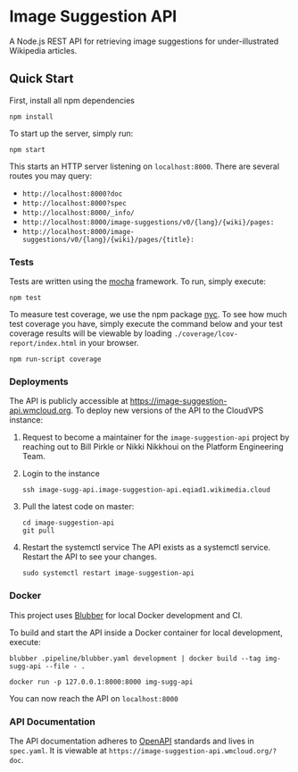 # Image Suggestion API 

A Node.js REST API for retrieving image suggestions for under-illustrated Wikipedia articles. 

## Quick Start

First, install all npm dependencies

```
npm install
```

To start up the server, simply run:

```
npm start
```

This starts an HTTP server listening on `localhost:8000`. There are several
routes you may query:

* `http://localhost:8000?doc`
* `http://localhost:8000?spec`
* `http://localhost:8000/_info/`
* `http://localhost:8000/image-suggestions/v0/{lang}/{wiki}/pages:`
* `http://localhost:8000/image-suggestions/v0/{lang}/{wiki}/pages/{title}:`

### Tests

Tests are written using the [mocha](https://mochajs.org/) framework. To run, simply execute:

```
npm test
```

To measure test coverage, we use the npm package [nyc](https://www.npmjs.com/package/nyc). To see how much test coverage you have, simply execute the command below and your test coverage results will be viewable by loading `./coverage/lcov-report/index.html` in your browser.

```
npm run-script coverage
```

### Deployments

The API is publicly accessible at https://image-suggestion-api.wmcloud.org. To deploy new versions of the API to the CloudVPS instance:

1. Request to become a maintainer for the `image-suggestion-api` project by reaching out to Bill Pirkle or Nikki Nikkhoui on the Platform Engineering Team. 

2. Login to the instance
	```
	ssh image-sugg-api.image-suggestion-api.eqiad1.wikimedia.cloud
	```
3. Pull the latest code on master:
	```
	cd image-suggestion-api
	git pull
	```

4. Restart the systemctl service
	The API exists as a systemctl service. Restart the API to see your changes.
	```
	sudo systemctl restart image-suggestion-api
	```

### Docker
This project uses [Blubber](https://wikitech.wikimedia.org/wiki/Blubber) for local Docker development and CI.

To build and start the API inside a Docker container for local development, execute:
```
blubber .pipeline/blubber.yaml development | docker build --tag img-sugg-api --file - .
```
```
docker run -p 127.0.0.1:8000:8000 img-sugg-api
```

You can now reach the API on `localhost:8000`

### API Documentation

The API documentation adheres to [OpenAPI](https://swagger.io/specification/) standards and lives in `spec.yaml`. It is viewable at `https://image-suggestion-api.wmcloud.org/?doc`.
